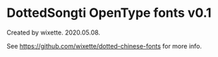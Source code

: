 # DottedSongti OpenType fonts v0.1

Created by wixette. 2020.05.08.

See https://github.com/wixette/dotted-chinese-fonts for more info.
